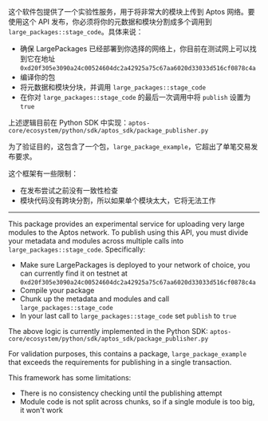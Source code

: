 这个软件包提供了一个实验性服务，用于将非常大的模块上传到 Aptos 网络。要使用这个 API 发布，你必须将你的元数据和模块分割成多个调用到 `large_packages::stage_code`。具体来说：

* 确保 LargePackages 已经部署到你选择的网络上，你目前在测试网上可以找到它在地址 `0xd20f305e3090a24c00524604dc2a42925a75c67aa6020d33033d516cf0878c4a`
* 编译你的包
* 将元数据和模块分块，并调用 `large_packages::stage_code`
* 在你对 `large_packages::stage_code` 的最后一次调用中将 `publish` 设置为 `true`

上述逻辑目前在 Python SDK 中实现：`aptos-core/ecosystem/python/sdk/aptos_sdk/package_publisher.py`

为了验证目的，这包含了一个包，`large_package_example`，它超出了单笔交易发布要求。

这个框架有一些限制：
* 在发布尝试之前没有一致性检查
* 模块代码没有跨块分割，所以如果单个模块太大，它将无法工作


---

This package provides an experimental service for uploading very large modules to the Aptos network. To publish using this API, you must divide your metadata and modules across multiple calls into `large_packages::stage_code`. Specifically:

* Make sure LargePackages is deployed to your network of choice, you can currently find it on testnet at `0xd20f305e3090a24c00524604dc2a42925a75c67aa6020d33033d516cf0878c4a`
* Compile your package
* Chunk up the metadata and modules and call `large_packages::stage_code`
* In your last call to `large_packages::stage_code` set `publish` to `true`

The above logic is currently implemented in the Python SDK: `aptos-core/ecosystem/python/sdk/aptos_sdk/package_publisher.py`

For validation purposes, this contains a package, `large_package_example` that exceeds the requirements for publishing in a single transaction.

This framework has some limitations:
* There is no consistency checking until the publishing attempt
* Module code is not split across chunks, so if a single module is too big, it won't work
